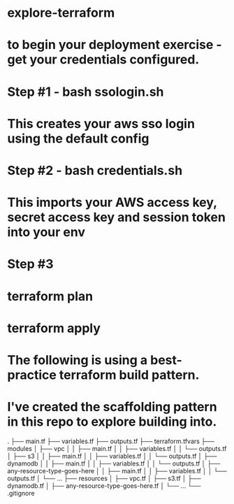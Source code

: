 # explore-terraform
# to begin your deployment exercise - get your credentials configured.
# Step #1 - bash ssologin.sh
#   This creates your aws sso login using the default config 
#
# Step #2 - bash credentials.sh
#   This imports your AWS access key, secret access key and session token into your env
#
# Step #3
#    terraform plan
#    terraform apply


# The following is using a best-practice terraform build pattern.
# I've created the scaffolding pattern in this repo to explore building into.
.
├── main.tf
├── variables.tf
├── outputs.tf
├── terraform.tfvars
├── modules
│   ├── vpc
│   │   ├── main.tf
│   │   ├── variables.tf
│   │   └── outputs.tf
│   ├── s3
│   │   ├── main.tf
│   │   ├── variables.tf
│   │   └── outputs.tf
│   ├── dynamodb
│   │   ├── main.tf
│   │   ├── variables.tf
│   │   └── outputs.tf
│   ├── any-resource-type-goes-here
│   │   ├── main.tf
│   │   ├── variables.tf
│   │   └── outputs.tf
│   └── ...
├── resources
│   ├── vpc.tf
│   ├── s3.tf
│   ├── dynamodb.tf
│   ├── any-resource-type-goes-here.tf
│   └── ...
└── .gitignore
